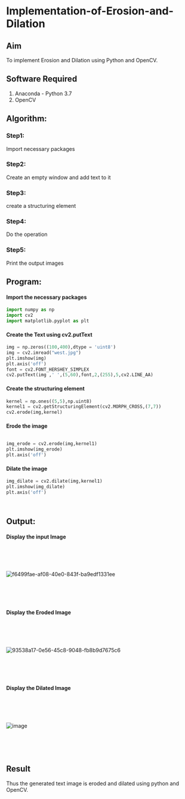 # Implementation-of-Erosion-and-Dilation
## Aim
To implement Erosion and Dilation using Python and OpenCV.
## Software Required
1. Anaconda - Python 3.7
2. OpenCV
## Algorithm:
### Step1:
Import necessary packages

### Step2:
Create an empty window and add text to it

### Step3:
create a structuring element

### Step4:
Do the operation

### Step5:
Print the output images

 
## Program:


#### Import the necessary packages
``` Python
import numpy as np
import cv2
import matplotlib.pyplot as plt
```

#### Create the Text using cv2.putText
```py
img = np.zeros((100,400),dtype = 'uint8')
img = cv2.imread("west.jpg")
plt.imshow(img)
plt.axis('off')
font = cv2.FONT_HERSHEY_SIMPLEX
cv2.putText(img ,' ',(5,60),font,2,(255),5,cv2.LINE_AA)
```


#### Create the structuring element
```py
kernel = np.ones((5,5),np.uint8)
kernel1 = cv2.getStructuringElement(cv2.MORPH_CROSS,(7,7))
cv2.erode(img,kernel)
```


#### Erode the image
```py

img_erode = cv2.erode(img,kernel1)
plt.imshow(img_erode)
plt.axis('off')
```


#### Dilate the image
```py
img_dilate = cv2.dilate(img,kernel1)
plt.imshow(img_dilate)
plt.axis('off')




```
## Output:

#### Display the input Image
<br>
<br>
<br>

![f6499fae-af08-40e0-843f-ba9edf1331ee](https://github.com/swedha333/erosion-dilation/assets/121490575/da6c0d82-2e76-444f-a626-8bf40eacf7e3)

<br>
<br>
<br>

#### Display the Eroded Image
<br>
<br>
<br>

![93538a17-0e56-45c8-9048-fb8b9d7675c6](https://github.com/swedha333/erosion-dilation/assets/121490575/0dbf85a6-3958-4952-9474-9e4ccad45fd2)

<br>
<br>
<br>

#### Display the Dilated Image
<br>
<br>
<br>

![image](https://github.com/swedha333/erosion-dilation/assets/121490575/a2475492-5736-4c4f-ba35-2ca41394d152)


<br>
<br>
<br>

## Result
Thus the generated text image is eroded and dilated using python and OpenCV.
